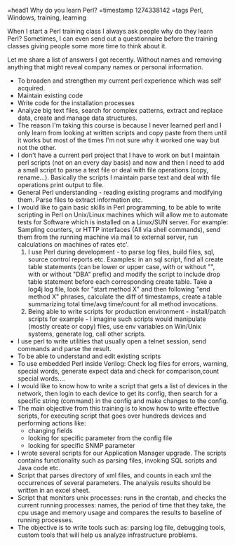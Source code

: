 =head1 Why do you learn Perl?
=timestamp 1274338142
=tags Perl, Windows, training, learning

When I start a Perl training class I always ask people why do they learn Perl?
Sometimes, I can even send out a questionnaire before the training classes giving people some more time to think about it.

Let me share a list of answers I got recently. Without names and removing anything
that might reveal company names or personal information.

* To broaden and strengthen my current perl experience which was self acquired.
* Maintain existing code
* Write code for the installation processes
* Analyze big text files, search for complex patterns, extract and replace data, create and manage data structures.
* The reason I'm taking this course is because I never learned perl and I only learn from looking at written scripts and copy paste from them until it works but most of the times I'm not sure why it worked one way but not the other.
*   I don't have a current perl project that I have to work on but I maintain perl scripts (not on an every day basis) and now and then I need to add a small script to parse a text file or deal with file operations (copy, rename...). Basically  the scripts I maintain parse text and deal with file operations print output to file.
* General Perl understanding - reading existing programs and modifying them. Parse files to extract information etc.
* I would like to gain basic skills in Perl programming, to be able to write scripting in Perl on Unix/Linux machines which will allow me to automate tests for Software which is installed on a Linux/SUN server.  For example: Sampling counters, or HTTP interfaces (All via shell commands), send them from the running machine via mail to external server, run calculations on machines of rates etc'.
    1. I use Perl during development - to parse log files, build files, sql, source control reports etc. Examples: in an sql script, find all create table statements (can be lower or upper case, with or without "", with or without "DBA" prefix) and modify the script to include drop table statement before each corresponding create table. Take a log4j log file, look for "start method X" and then following "end method X" phrases, calculate the diff of timestamps, create a table summarizing total time/avg time/count for all method invocations.
    1. Being able to write scripts for production environment - install/patch scripts for example - I imagine such scripts would manipulate (mostly create or copy) files, use env variables on Win/Unix systems, generate log, call other scripts.
* I use perl to write utilities that usually open a telnet session, send commands and parse the result.
* To be able to understand and edit existing scripts
* To use embedded Perl inside Verilog: Check log files for errors, warning, special words, generate expect data and check for comparison,count special words....
* I would like to know how to write a script that gets a list of devices in the network, then login to each device to get its config, then search for a specific string (command) in the config and make changes to the config.
* The main objective from this training is to know how to write effective scripts, for executing script that goes over hundreds devices and performing actions like:
    * changing fields
    * looking for specific parameter from the config file
    * looking for specific SNMP parameter
* I wrote several scripts for our Application Manager upgrade.  The scripts contains functionality such as parsing files, invoking SQL scripts and Java code etc.
* Script that parses directory of xml files, and counts in each xml the occurrences of several parameters. The analysis results should be written in an excel sheet.
* Script that monitors unix processes: runs in the crontab, and checks the current running processes: names, the period of time that they take, the cpu usage and memory usage and compares the results to baseline of running processes.
* The objective is to write tools such as: parsing log file, debugging tools, custom tools that will help us analyze infrastructure problems.

